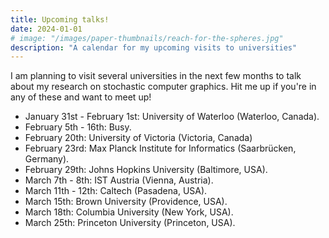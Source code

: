 ```yaml
---
title: Upcoming talks!
date: 2024-01-01
# image: "/images/paper-thumbnails/reach-for-the-spheres.jpg"
description: "A calendar for my upcoming visits to universities"
---
```


I am planning to visit several universities in the next few months to talk about my research on stochastic computer graphics. Hit me up if you're in any of these and want to meet up!

- January 31st - February 1st: University of Waterloo (Waterloo, Canada).
- February 5th - 16th: Busy.
- February 20th: University of Victoria (Victoria, Canada)
- February 23rd: Max Planck Institute for Informatics (Saarbrücken, Germany).
- February 29th: Johns Hopkins University (Baltimore, USA).
- March 7th - 8th: IST Austria (Vienna, Austria).
- March 11th - 12th: Caltech (Pasadena, USA).
- March 15th: Brown University (Providence, USA).
- March 18th: Columbia University (New York, USA).
- March 25th: Princeton University (Princeton, USA).